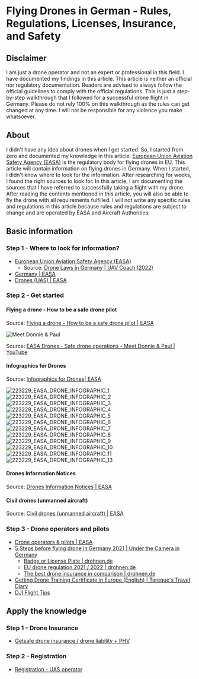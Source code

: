 # Flying Drones in German - Rules, Regulations, Licenses, Insurance, and Safety

## Disclaimer

I am just a drone operator and not an expert or professional in this field. I have documented my findings in this
article. This article is neither an official nor regulatory documentation. Readers are advised to always follow the
official guidelines to comply with the official regulations. This is just a step-by-step walkthrough that I followed
for a successful drone flight in Germany. Please do not rely 100% on this walkthrough as the rules can get changed at
any time. I will not be responsible for any violence you make whatsoever.

## About

I didn't have any idea about drones when I get started. So, I started from zero and documented my knowledge in this
article. [European Union Aviation Safety Agency (EASA)](https://www.easa.europa.eu/) is the regulatory body for flying
drones in EU. This article will contain information on flying drones in Germany. When I started, I didn't know where to
look for the information. After researching for weeks, I found the right sources to look for. In this article, I am
documenting the sources that I have referred to successfully taking a flight with my drone. After reading the contents
mentioned in this article, you will also be able to fly the drone with all requirements fulfilled. I will not write any
specific rules and regulations in this article because rules and regulations are subject to change and are operated by
EASA and Aircraft Authorities.

## Basic information

### Step 1 - Where to look for information?

* [European Union Aviation Safety Agency (EASA)](https://www.easa.europa.eu/)
  * Source: [Drone Laws in Germany | UAV Coach (2022)](https://uavcoach.com/drone-laws-in-germany/)
* [Germany | EASA](https://www.easa.europa.eu/light/topics/germany)
* [Drones (UAS) | EASA](https://www.easa.europa.eu/the-agency/faqs/drones-uas)

### Step 2 - Get started

#### Flying a drone - How to be a safe drone pilot

Source: [Flying a drone - How to be a safe drone pilot | EASA](https://www.easa.europa.eu/light/topics/flying-drone-how-be-safe-drone-pilot)

![Meet Donnie & Paul](files/img/easa_donnie_and_paul.jpg)

Source: [EASA Drones - Safe drone operations - Meet Donnie & Paul | YouTube](https://www.youtube.com/watch?v=l6xHV61jwGo)

#### Infographics for Drones

Source: [Infographics for Drones| EASA](https://www.easa.europa.eu/downloads/120953/en)

![223229_EASA_DRONE_INFOGRAPHIC_1](files/img/infographics_for_drones/GIF_ANIMATIONS/223229_EASA_DRONE_INFOGRAPHIC_1.gif)
![223229_EASA_DRONE_INFOGRAPHIC_2](files/img/infographics_for_drones/GIF_ANIMATIONS/223229_EASA_DRONE_INFOGRAPHIC_2.gif)
![223229_EASA_DRONE_INFOGRAPHIC_3](files/img/infographics_for_drones/GIF_ANIMATIONS/223229_EASA_DRONE_INFOGRAPHIC_3.gif)
![223229_EASA_DRONE_INFOGRAPHIC_4](files/img/infographics_for_drones/GIF_ANIMATIONS/223229_EASA_DRONE_INFOGRAPHIC_4.gif)
![223229_EASA_DRONE_INFOGRAPHIC_5](files/img/infographics_for_drones/GIF_ANIMATIONS/223229_EASA_DRONE_INFOGRAPHIC_5.gif)
![223229_EASA_DRONE_INFOGRAPHIC_6](files/img/infographics_for_drones/GIF_ANIMATIONS/223229_EASA_DRONE_INFOGRAPHIC_6.gif)
![223229_EASA_DRONE_INFOGRAPHIC_7](files/img/infographics_for_drones/GIF_ANIMATIONS/223229_EASA_DRONE_INFOGRAPHIC_7.gif)
![223229_EASA_DRONE_INFOGRAPHIC_8](files/img/infographics_for_drones/GIF_ANIMATIONS/223229_EASA_DRONE_INFOGRAPHIC_8.gif)
![223229_EASA_DRONE_INFOGRAPHIC_9](files/img/infographics_for_drones/GIF_ANIMATIONS/223229_EASA_DRONE_INFOGRAPHIC_9.gif)
![223229_EASA_DRONE_INFOGRAPHIC_10](files/img/infographics_for_drones/GIF_ANIMATIONS/223229_EASA_DRONE_INFOGRAPHIC_10.gif)
![223229_EASA_DRONE_INFOGRAPHIC_11](files/img/infographics_for_drones/GIF_ANIMATIONS/223229_EASA_DRONE_INFOGRAPHIC_11.gif)
![223229_EASA_DRONE_INFOGRAPHIC_13](files/img/infographics_for_drones/GIF_ANIMATIONS/223229_EASA_DRONE_INFOGRAPHIC_13.gif)

#### Drones Information Notices

Source: [Drones Information Notices | EASA](https://www.easa.europa.eu/document-library/general-publications/drones-information-notices)

#### Civil drones (unmanned aircraft)

Source: [Civil drones (unmanned aircraft) | EASA](https://www.easa.europa.eu/domains/civil-drones)

### Step 3 - Drone operators and pilots

* [Drone operators & pilots | EASA](https://www.easa.europa.eu/light/topics/drone-operators-pilots)
* [5 Steps before flying drone in Germany 2021 | Under the Camera in Germany](https://youtu.be/M-FQuPDoE0o)
  * [Badge or License Plate | drohnen.de](https://shop.drohnen.de/laseric/?p=1)
  * [EU drone regulation 2021 / 2022 | drohnen.de](https://www.drohnen.de/20336/drohnen-gesetze-eu/)
  * [The best drone insurance in comparison | drohnen.de](https://www.drohnen.de/32066/versicherungen/)
* [Getting Drone Training Certificate in Europe (English) | Tareque's Travel Diary](https://youtu.be/5vTwmQdbwNc)
* [DJI Flight Tips](https://www.dji.com/de/flyingtips/de)

## Apply the knowledge

### Step 1 - Drone Insurance

* [Getsafe drone insurance / drone liability + PHV](https://www.hellogetsafe.com/en-de/p/drone-de0)

### Step 2 - Registration

* [Registration - UAS operator](https://uas-registration.lba-openuav.de/#/registration/uasOperator)
